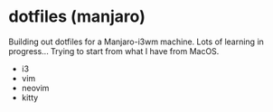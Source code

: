 # dotfiles (manjaro)

Building out dotfiles for a Manjaro-i3wm machine. Lots of learning in progress... Trying to start from what I have from MacOS.

* i3
* vim
* neovim
* kitty
